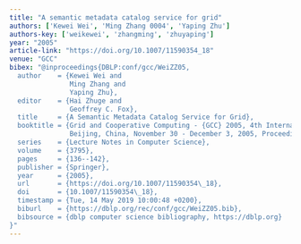 ```yaml
---
title: "A semantic metadata catalog service for grid"
authors: ['Kewei Wei', 'Ming Zhang 0004', 'Yaping Zhu']
authors-key: ['weikewei', 'zhangming', 'zhuyaping']
year: "2005"
article-link: "https://doi.org/10.1007/11590354_18"
venue: "GCC"
bibex: "@inproceedings{DBLP:conf/gcc/WeiZZ05,
  author    = {Kewei Wei and
               Ming Zhang and
               Yaping Zhu},
  editor    = {Hai Zhuge and
               Geoffrey C. Fox},
  title     = {A Semantic Metadata Catalog Service for Grid},
  booktitle = {Grid and Cooperative Computing - {GCC} 2005, 4th International Conference,
               Beijing, China, November 30 - December 3, 2005, Proceedings},
  series    = {Lecture Notes in Computer Science},
  volume    = {3795},
  pages     = {136--142},
  publisher = {Springer},
  year      = {2005},
  url       = {https://doi.org/10.1007/11590354\_18},
  doi       = {10.1007/11590354\_18},
  timestamp = {Tue, 14 May 2019 10:00:48 +0200},
  biburl    = {https://dblp.org/rec/conf/gcc/WeiZZ05.bib},
  bibsource = {dblp computer science bibliography, https://dblp.org}
}"
---
```


